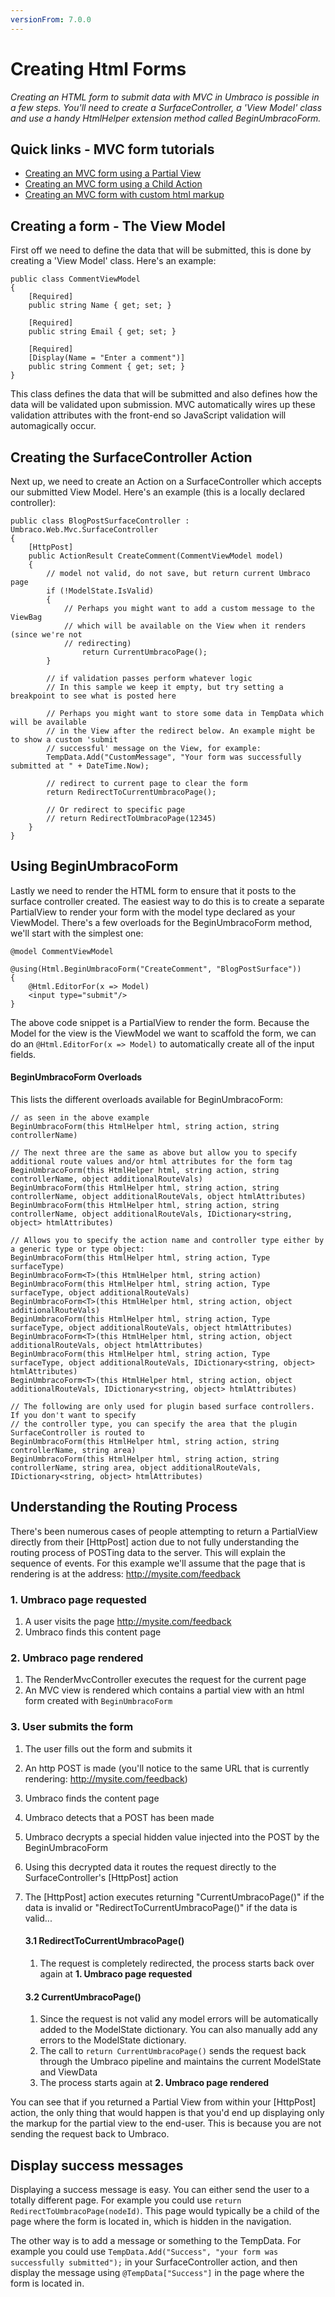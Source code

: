 ```yaml
---
versionFrom: 7.0.0
---
```


# Creating Html Forms

_Creating an HTML form to submit data with MVC in Umbraco is possible in a few steps. You'll need to create a SurfaceController, a 'View Model' class and use a handy HtmlHelper extension method called BeginUmbracoForm._

## Quick links - MVC form tutorials

* [Creating an MVC form using a Partial View](tutorial-partial-views.md)
* [Creating an MVC form using a Child Action](tutorial-child-action.md)
* [Creating an MVC form with custom html markup](tutorial-custom-markup.md)

## Creating a form - The View Model

First off we need to define the data that will be submitted, this is done by creating a 'View Model' class. Here's an example:

    public class CommentViewModel
    {
        [Required]
        public string Name { get; set; }

        [Required]
        public string Email { get; set; }

        [Required]
        [Display(Name = "Enter a comment")]
        public string Comment { get; set; }
    }

This class defines the data that will be submitted and also defines how the data will be validated upon submission. MVC automatically wires up these validation attributes with the front-end so JavaScript validation will automagically occur.

## Creating the SurfaceController Action

Next up, we need to create an Action on a SurfaceController which accepts our submitted View Model. Here's an example (this is a locally declared controller):

    public class BlogPostSurfaceController : Umbraco.Web.Mvc.SurfaceController
    {
        [HttpPost]
        public ActionResult CreateComment(CommentViewModel model)
        {
            // model not valid, do not save, but return current Umbraco page
            if (!ModelState.IsValid)
            {
                // Perhaps you might want to add a custom message to the ViewBag
                // which will be available on the View when it renders (since we're not
                // redirecting)
                    return CurrentUmbracoPage();
            }

            // if validation passes perform whatever logic
            // In this sample we keep it empty, but try setting a breakpoint to see what is posted here

            // Perhaps you might want to store some data in TempData which will be available
            // in the View after the redirect below. An example might be to show a custom 'submit
            // successful' message on the View, for example:
            TempData.Add("CustomMessage", "Your form was successfully submitted at " + DateTime.Now);

            // redirect to current page to clear the form
            return RedirectToCurrentUmbracoPage();

            // Or redirect to specific page
            // return RedirectToUmbracoPage(12345)
        }
    }

## Using BeginUmbracoForm

Lastly we need to render the HTML form to ensure that it posts to the surface controller created. The easiest way to do this is to create a separate PartialView to render your form with the model type declared as your ViewModel. There's a few overloads for the BeginUmbracoForm method, we'll start with the simplest one:

    @model CommentViewModel

    @using(Html.BeginUmbracoForm("CreateComment", "BlogPostSurface"))
    {
        @Html.EditorFor(x => Model)
        <input type="submit"/>
    }

The above code snippet is a PartialView to render the form. Because the Model for the view is the ViewModel we want to scaffold the form, we can do an `@Html.EditorFor(x => Model)` to automatically create all of the input fields.

#### BeginUmbracoForm Overloads

This lists the different overloads available for BeginUmbracoForm:

    // as seen in the above example
    BeginUmbracoForm(this HtmlHelper html, string action, string controllerName)

    // The next three are the same as above but allow you to specify additional route values and/or html attributes for the form tag
    BeginUmbracoForm(this HtmlHelper html, string action, string controllerName, object additionalRouteVals)
    BeginUmbracoForm(this HtmlHelper html, string action, string controllerName, object additionalRouteVals, object htmlAttributes)
    BeginUmbracoForm(this HtmlHelper html, string action, string controllerName, object additionalRouteVals, IDictionary<string, object> htmlAttributes)

    // Allows you to specify the action name and controller type either by a generic type or type object:
    BeginUmbracoForm(this HtmlHelper html, string action, Type surfaceType)
    BeginUmbracoForm<T>(this HtmlHelper html, string action)
    BeginUmbracoForm(this HtmlHelper html, string action, Type surfaceType, object additionalRouteVals)
    BeginUmbracoForm<T>(this HtmlHelper html, string action, object additionalRouteVals)
    BeginUmbracoForm(this HtmlHelper html, string action, Type surfaceType, object additionalRouteVals, object htmlAttributes)
    BeginUmbracoForm<T>(this HtmlHelper html, string action, object additionalRouteVals, object htmlAttributes)
    BeginUmbracoForm(this HtmlHelper html, string action, Type surfaceType, object additionalRouteVals, IDictionary<string, object> htmlAttributes)
    BeginUmbracoForm<T>(this HtmlHelper html, string action, object additionalRouteVals, IDictionary<string, object> htmlAttributes)

    // The following are only used for plugin based surface controllers. If you don't want to specify
    // the controller type, you can specify the area that the plugin SurfaceController is routed to
    BeginUmbracoForm(this HtmlHelper html, string action, string controllerName, string area)
    BeginUmbracoForm(this HtmlHelper html, string action, string controllerName, string area, object additionalRouteVals, IDictionary<string, object> htmlAttributes)

## Understanding the Routing Process

There's been numerous cases of people attempting to return a PartialView directly from their [HttpPost] action due to not fully understanding the routing process of POSTing data to the server. This will explain the sequence of events. For this example we'll assume that the page that is rendering is at the address: http://mysite.com/feedback

### 1. Umbraco page requested

1. A user visits the page http://mysite.com/feedback
2. Umbraco finds this content page

### 2. Umbraco page rendered
1. The RenderMvcController executes the request for the current page
2. An MVC view is rendered which contains a partial view with an html form created with `BeginUmbracoForm`

### 3. User submits the form

1. The user fills out the form and submits it
2. An http POST is made (you'll notice to the same URL that is currently rendering: http://mysite.com/feedback)
3. Umbraco finds the content page
4. Umbraco detects that a POST has been made
5. Umbraco decrypts a special hidden value injected into the POST by the BeginUmbracoForm
6. Using this decrypted data it routes the request directly to the SurfaceController's [HttpPost] action
7. The [HttpPost] action executes returning "CurrentUmbracoPage()" if the data is invalid or "RedirectToCurrentUmbracoPage()" if the data is valid...

    #### 3.1 RedirectToCurrentUmbracoPage()

    1. The request is completely redirected, the process starts back over again at **1. Umbraco page requested**

    #### 3.2 CurrentUmbracoPage()

    1. Since the request is not valid any model errors will be automatically added to the ModelState dictionary. You can also manually add any errors to the ModelState dictionary.
    2. The call to `return CurrentUmbracoPage()` sends the request back through the Umbraco pipeline and maintains the current ModelState and ViewData
    3. The process starts again at **2. Umbraco page rendered**

You can see that if you returned a Partial View from within your [HttpPost] action, the only thing that would happen is that you'd end up displaying only the markup for the partial view to the end-user. This is because you are not sending the request back to Umbraco.

## Display success messages

Displaying a success message is easy. You can either send the user to a totally different page. For example you could use `return RedirectToUmbracoPage(nodeId)`. This page would typically be a child of the page where the form is located in, which is hidden in the navigation.

The other way is to add a message or something to the TempData. For example you could use `TempData.Add("Success", "your form was successfully submitted");` in your SurfaceController action, and then display the message using `@TempData["Success"]` in the page where the form is located in.
